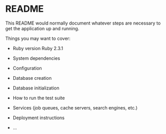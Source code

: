 # README

This README would normally document whatever steps are necessary to get the
application up and running.

Things you may want to cover:

* Ruby version
    Ruby 2.3.1
* System dependencies

* Configuration

* Database creation

* Database initialization

* How to run the test suite

* Services (job queues, cache servers, search engines, etc.)

* Deployment instructions

* ...

